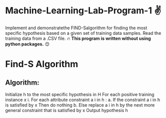 # Machine-Learning-Lab-Program-1 :v:
Implement and demonstratethe FIND-Salgorithm for finding the most specific hypothesis based on a given set of training data samples. Read the training data from a .CSV file. :fire:  **This program is written without using python packages.** :blush:

# Find-S Algorithm
## Algorithm:
Initialize h to the most specific hypothesis in H
For each positive training instance x
 i. For each attribute constraint a i in h :
     a. If the constraint a i in h is satisfied by x Then do nothing
     b. Else replace a i in h by the next more general constraint that is satisfied by x
Output hypothesis h
